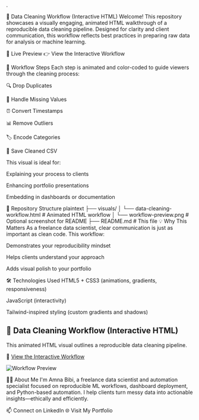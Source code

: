 .

🧹 Data Cleaning Workflow (Interactive HTML)
Welcome! This repository showcases a visually engaging, animated HTML walkthrough of a reproducible data cleaning pipeline. Designed for clarity and client communication, this workflow reflects best practices in preparing raw data for analysis or machine learning.

🔗 Live Preview
👉 View the Interactive Workflow

📌 Workflow Steps
Each step is animated and color-coded to guide viewers through the cleaning process:

🔍 Drop Duplicates

🔧 Handle Missing Values

⏰ Convert Timestamps

📊 Remove Outliers

🏷️ Encode Categories

💾 Save Cleaned CSV

This visual is ideal for:

Explaining your process to clients

Enhancing portfolio presentations

Embedding in dashboards or documentation

📁 Repository Structure
plaintext
├── visuals/
│   └── data-cleaning-workflow.html   # Animated HTML workflow
│   └── workflow-preview.png          # Optional screenshot for README
├── README.md                         # This file
💡 Why This Matters
As a freelance data scientist, clear communication is just as important as clean code. This workflow:

Demonstrates your reproducibility mindset

Helps clients understand your approach

Adds visual polish to your portfolio

🛠️ Technologies Used
HTML5 + CSS3 (animations, gradients, responsiveness)

JavaScript (interactivity)

Tailwind-inspired styling (custom gradients and shadows)

## 🧹 Data Cleaning Workflow (Interactive HTML)

This animated HTML visual outlines a reproducible data cleaning pipeline.

📎 [View the Interactive Workflow](visuals/data-cleaning-workflow.html)

![Workflow Preview](visuals/workflow-preview.png)


🙋‍♀️ About Me
I'm Amna Bibi, a freelance data scientist and automation specialist focused on reproducible ML workflows, dashboard deployment, and Python-based automation. I help clients turn messy data into actionable insights—ethically and efficiently.

📫 Connect on LinkedIn 🌐 Visit My Portfolio
